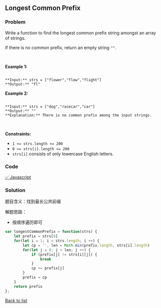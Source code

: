 Longest Common Prefix
---
### Problem
Write a function to find the longest common prefix string amongst an array of strings.


If there is no common prefix, return an empty string `""`.


 


**Example 1:**



```

**Input:** strs = ["flower","flow","flight"]
**Output:** "fl"

```

**Example 2:**



```

**Input:** strs = ["dog","racecar","car"]
**Output:** ""
**Explanation:** There is no common prefix among the input strings.

```

 


**Constraints:**


* `1 <= strs.length <= 200`
* `0 <= strs[i].length <= 200`
* `strs[i]` consists of only lowercase English letters.

### Code
[✅ Javascript](./solution.js)
### Solution
题目含义：找到最长公共前缀

解题思路：
- 按顺序遍历即可

```javascript
var longestCommonPrefix = function(strs) {
    let prefix = strs[0]
    for(let i = 1; i < strs.length; i ++) {
        let cp = '', len = Math.min(prefix.length, strs[i].length)
        for(let j = 0; j < len; j ++) {
            if (prefix[j] != strs[i][j]) {
                break
            }
            cp += prefix[j]
        }
        prefix = cp      
    }
    return prefix
};
```

[Back to list](../README.md)